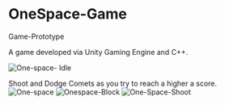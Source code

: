 # OneSpace-Game
Game-Prototype



A game developed via Unity Gaming Engine and C++. 

![One-space- Idle](https://github.com/user-attachments/assets/03259638-402d-4951-99da-66c288054124)

Shoot and Dodge Comets as you try to reach a higher a score.
![One-space](https://github.com/user-attachments/assets/f2abadc3-0784-45de-9da5-99fcc043997d)
![Onespace-Block](https://github.com/user-attachments/assets/51af34e2-7923-49ff-b05a-42945286fe5e)
![One-Space-Shoot](https://github.com/user-attachments/assets/155670b7-54a7-43bd-bffe-1d4f6c9698a2)
